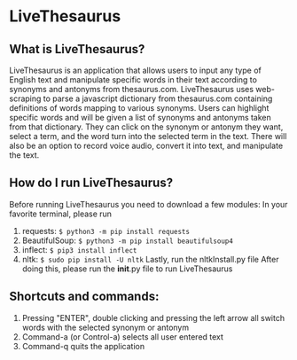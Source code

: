 # LiveThesaurus

## What is LiveThesaurus?

LiveThesaurus is an application that allows users to input any type of English text and manipulate specific words in their text according to synonyms and antonyms from thesaurus.com. LiveThesaurus uses web-scraping to parse a javascript dictionary from thesaurus.com containing definitions of words mapping to various synonyms. Users can highlight specific words and will be given a list of synonyms and antonyms taken from that dictionary. They can click on the synonym or antonym they want, select a term, and the word turn into the selected term in the text. There will also be an option to record voice audio, convert it into text, and manipulate the text. 


## How do I run LiveThesaurus?

Before running LiveThesaurus you need to download a few modules:
In your favorite terminal, please run
1. requests: ```$ python3 -m pip install requests```
2. BeautifulSoup: ```$ python3 -m pip install beautifulsoup4```
3. inflect: ```$ pip3 install inflect```
4. nltk: ```$ sudo pip install -U nltk```
Lastly, run the nltkInstall.py file
After doing this, please run the __init__.py file to run LiveThesaurus


## Shortcuts and commands:

1. Pressing "ENTER", double clicking and pressing the left arrow all switch words with the selected synonym or antonym<br>
2. Command-a (or Control-a) selects all user entered text<br>
3. Command-q quits the application<br>

